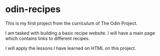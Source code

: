 # odin-recipes
This is my first project from the curriculum of The Odin Project.

I am tasked with building a basic recipe website. I will have a main page which contains links to different recipes.

I will apply the lessons I have learned on HTML on this project.